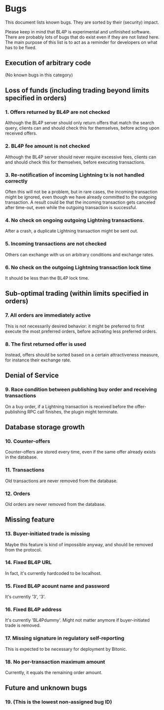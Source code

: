 # Bugs
This document lists known bugs.
They are sorted by their (security) impact.

Please keep in mind that BL4P is experimental and unfinished software.
There are probably lots of bugs that do exist even if they are not listed here.
The main purpose of this list is to act as a reminder for developers on what
has to be fixed.


## Execution of arbitrary code

(No known bugs in this category)


## Loss of funds (including trading beyond limits specified in orders)

### 1. Offers returned by BL4P are not checked
Although the BL4P server should only return offers that match the search query,
clients can and should check this for themselves, before acting upon received
offers.

### 2. BL4P fee amount is not checked
Although the BL4P server should never require excessive fees,
clients can and should check this for themselves, before executing transactions.


### 3. Re-notification of incoming Lightning tx is not handled correctly
Often this will not be a problem, but in rare cases, the incoming transaction
might be ignored, even though we have already committed to the outgoing
transaction.
A result could be that the incoming transaction gets canceled after time-out,
even while the outgoing transaction is successful.


### 4. No check on ongoing outgoing Lightning transactions.
After a crash, a duplicate Lightning transaction might be sent out.


### 5. Incoming transactions are not checked
Others can exchange with us on arbitrary conditions and exchange rates.


### 6. No check on the outgoing Lightning transaction lock time
It should be less than the BL4P lock time.


## Sub-optimal trading (within limits specified in orders)

### 7. All orders are immediately active
This is not necessarily desired behavior: it might be preferred to first
execute the most preferred orders, before activating less preferred orders.

### 8. The first returned offer is used
Instead, offers should be sorted based on a certain attractiveness measure,
for instance their exchange rate.


## Denial of Service

### 9. Race condition between publishing buy order and receiving transactions
On a buy order, if a Lightning transaction is received before the
offer-publishing RPC call finishes, the plugin might terminate.


## Database storage growth

### 10. Counter-offers
Counter-offers are stored every time, even if the same offer already exists in
the database.

### 11. Transactions
Old transactions are never removed from the database.

### 12. Orders
Old orders are never removed from the database.


## Missing feature

### 13. Buyer-initiated trade is missing
Maybe this feature is kind of impossible anyway, and should be removed from the
protocol.


### 14. Fixed BL4P URL
In fact, it's currently hardcoded to be localhost.


### 15. Fixed BL4P acount name and password
It's currently '3', '3'.


### 16. Fixed BL4P address
It's currently 'BL4Pdummy'.
Might not matter anymore if buyer-initiated trade is removed.


### 17. Missing signature in regulatory self-reporting
This is expected to be necessary for deployment by Bitonic.


### 18. No per-transaction maximum amount
Currently, it equals the remaining order amount.


## Future and unknown bugs

### 19. (This is the lowest non-assigned bug ID)

